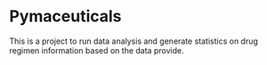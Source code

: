 # Pymaceuticals

This is a project to run data analysis and generate statistics on drug regimen information based on the data provide.

